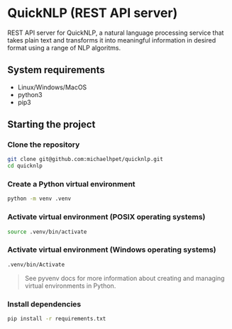 # QuickNLP (REST API server)

REST API server for QuickNLP, a natural language processing service that takes plain text and transforms it into meaningful information in desired format using a range of NLP algoritms.

## System requirements

- Linux/Windows/MacOS
- python3
- pip3

## Starting the project

### Clone the repository

```bash
git clone git@github.com:michaelhpet/quicknlp.git
cd quicknlp
```

### Create a Python virtual environment

```bash
python -m venv .venv
```

### Activate virtual environment (POSIX operating systems)

```bash
source .venv/bin/activate
```

### Activate virtual environment (Windows operating systems)

```bash
.venv/bin/Activate
```

> See pyvenv docs for more information about creating and managing virtual environments in Python.

### Install dependencies

```bash
pip install -r requirements.txt
```
